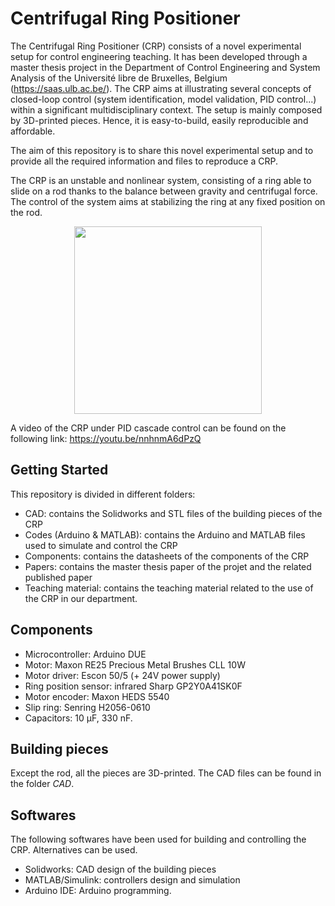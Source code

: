 # Centrifugal Ring Positioner

The Centrifugal Ring Positioner (CRP) consists of a novel experimental setup for control engineering teaching. 
It has been developed through a master thesis project in the Department of Control Engineering and System Analysis of the Université libre de Bruxelles, Belgium (https://saas.ulb.ac.be/).
The CRP aims at illustrating several concepts of closed-loop control (system identification, model validation, PID control...) within a significant
multidisciplinary context. The setup is mainly composed by 3D-printed pieces. Hence, it is easy-to-build, easily reproducible and affordable.

The aim of this repository is to share this novel experimental setup and to provide all the required information and files to reproduce a CRP. 

The CRP is an unstable and nonlinear system, consisting of a ring able to slide on a rod thanks to the balance between gravity and centrifugal force. The control of the system aims at stabilizing the ring at any fixed position on the rod.

<p align="center"><img src="https://user-images.githubusercontent.com/88432741/128845997-de1a78d8-3a76-4689-8fee-f60a324d0faf.jpg" width="300" height="300">

A video of the CRP under PID cascade control can be found on the following link:
https://youtu.be/nnhnmA6dPzQ 

## Getting Started
This repository is divided in different folders:
* CAD: contains the Solidworks and STL files of the building pieces of the CRP
* Codes (Arduino & MATLAB): contains the Arduino and MATLAB files used to simulate and control the CRP
* Components: contains the datasheets of the components of the CRP
* Papers: contains the master thesis paper of the projet and the related published paper
* Teaching material: contains the teaching material related to the use of the CRP in our department.

## Components
* Microcontroller: Arduino DUE
* Motor: Maxon RE25 Precious Metal Brushes CLL 10W
* Motor driver: Escon 50/5 (+ 24V power supply)
* Ring position sensor: infrared Sharp GP2Y0A41SK0F
* Motor encoder:  Maxon HEDS 5540
* Slip ring: Senring H2056-0610
* Capacitors: 10 μF, 330 nF.
  
## Building pieces
Except the rod, all the pieces are 3D-printed. The CAD files can be found in the folder _CAD_.

## Softwares
The following softwares have been used for building and controlling the CRP. Alternatives can be used.
* Solidworks: CAD design of the building pieces
* MATLAB/Simulink: controllers design and simulation
* Arduino IDE: Arduino programming.
